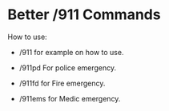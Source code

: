 # Better /911 Commands

How to use:

- /911 for example on how to use.

- /911pd For police emergency.
- /911fd for Fire emergency.
- /911ems for Medic emergency.
